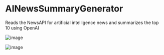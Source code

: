 # AINewsSummaryGenerator
Reads the NewsAPI for artificial intelligence news and summarizes the top 10 using OpenAI

![image](https://github.com/seshakiran/AINewsSummaryGenerator/assets/1903188/590a41c9-c025-432e-8c41-2b05f9d1c806)


![image](https://github.com/seshakiran/AINewsSummaryGenerator/assets/1903188/fea39bd6-bd88-48d0-9685-259a7a3a66b7)

